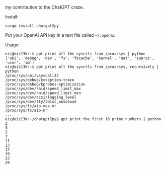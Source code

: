 my contribution to the ChatGPT craze.

Install:

```
cargo install chatgpt2py
```

Put your OpenAI API key in a text file called `~/.openai`

Usage:

```
eiz@eiz13k:~$ gpt print all the sysctls from /proc/sys | python
['abi', 'debug', 'dev', 'fs', 'fscache', 'kernel', 'net', 'sunrpc', 'user', 'vm']
eiz@eiz13k:~$ gpt print all the sysctls from /proc/sys, recursively | python
/proc/sys/abi/vsyscall32
/proc/sys/debug/exception-trace
/proc/sys/debug/kprobes-optimization
/proc/sys/dev/raid/speed_limit_max
/proc/sys/dev/raid/speed_limit_min
/proc/sys/dev/scsi/logging_level
/proc/sys/dev/tty/ldisc_autoload
/proc/sys/fs/aio-max-nr
/proc/sys/fs/aio-nr
...
eiz@eiz13k:~/chatgpt2py$ gpt print the first 10 prime numbers | python
2
3
5
7
11
13
17
19
23
29
```
